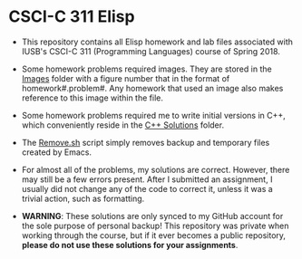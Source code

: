 # CSCI-C 311 Elisp

- This repository contains all Elisp homework and lab files associated with IUSB's CSCI-C 311 (Programming Languages) course of Spring 2018.  

- Some homework problems required images.  They are stored in the [Images](https://github.com/JosephTLyons/CSCI-C-311-Elisp/tree/master/Images) folder with a figure number that in the format of homework#.problem#.  Any homework that used an image also makes reference to this image within the file.

- Some homework problems required me to write initial versions in C++, which conveniently reside in the [C++ Solutions](https://github.com/JosephTLyons/CSCI-C-311-Elisp/tree/master/C%2B%2B%20Solutions) folder.

- The [Remove.sh](https://github.com/JosephTLyons/Lisp-Elisp/blob/master/Remove.sh) script simply removes backup and temporary files created by Emacs.

- For almost all of the problems, my solutions are correct.  However, there may still be a few errors present.  After I submitted an assignment, I usually did not change any of the code to correct it, unless it was a trivial action, such as formatting.

- **WARNING**: These solutions are only synced to my GitHub account for the sole purpose of personal backup!  This repository was private when working through the course, but if it ever becomes a public repository, **please do not use these solutions for your assignments**.
